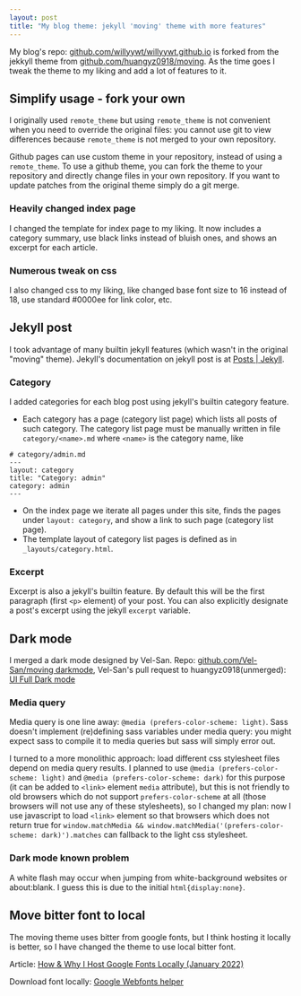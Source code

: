 ```yaml
---
layout: post
title: "My blog theme: jekyll 'moving' theme with more features"
---
```

My blog's repo: [github.com/willyywt/willyywt.github.io](https://github.com/willyywt/willyywt.github.io/) is forked from the jekkyll theme from [github.com/huangyz0918/moving](https://github.com/huangyz0918/moving/). As the time goes I tweak the theme to my liking and add a lot of features to it.

## Simplify usage - fork your own
I originally used `remote_theme` but using `remote_theme` is not convenient when you need to override the original files: you cannot use git to view differences because `remote_theme` is not merged to your own repository.

Github pages can use custom theme in your repository, instead of using a `remote_theme`.  To use a github theme, you can fork the theme to your repository and directly change files in your own repository. If you want to update patches from the original theme simply do a git merge.

### Heavily changed index page
I changed the template for index page to my liking. It now includes a category summary, use black links instead of bluish ones, and shows an excerpt for each article.

### Numerous tweak on css
I also changed css to my liking, like changed base font size to 16 instead of 18, use standard #0000ee for link color, etc.

## Jekyll post
I took advantage of many builtin jekyll features (which wasn't in the original "moving" theme). Jekyll's documentation on jekyll post is at [Posts | Jekyll](https://jekyllrb.com/docs/posts/).

### Category
I added categories for each blog post using jekyll's builtin category feature.
* Each category has a page (category list page) which lists all posts of such category. The category list page must be manually written in file `category/<name>.md` where `<name>` is the category name, like
```
# category/admin.md
---
layout: category
title: "Category: admin"
category: admin
---
```
* On the index page we iterate all pages under this site, finds the pages under `layout: category`, and show a link to such page (category list page).
* The template layout of category list pages is defined as in `_layouts/category.html`.

### Excerpt
Excerpt is also a jekyll's builtin feature. By default this will be the first paragraph (first `<p>` element) of your post. You can also explicitly designate a post's excerpt using the jekyll `excerpt` variable.

## Dark mode
I merged a dark mode designed by Vel-San. Repo: [github.com/Vel-San/moving darkmode](https://github.com/Vel-San/moving/tree/dark-mode), Vel-San's pull request to huangyz0918(unmerged): [UI Full Dark mode](https://github.com/huangyz0918/moving/pull/36)

### Media query
Media query is one line away: `@media (prefers-color-scheme: light)`. Sass doesn't implement (re)defining sass variables under media query: you might expect sass to compile it to media queries but sass will simply error out.

I turned to a more monolithic approach: load different css stylesheet files depend on media query results. I planned to use `@media (prefers-color-scheme: light)` and `@media (prefers-color-scheme: dark)` for this purpose (it can be added to `<link>` element `media` attribute), but this is not friendly to old browsers which do not support `prefers-color-scheme` at all (those browsers will not use any of these stylesheets), so I changed my plan: now I use javascript to load `<link>` element so that browsers which does not return true for `window.matchMedia && window.matchMedia('(prefers-color-scheme: dark)').matches` can fallback to the light css stylesheet.

### Dark mode known problem
A white flash may occur when jumping from white-background websites or about:blank. I guess this is due to the initial `html{display:none}`.

## Move bitter font to local
The moving theme uses bitter from google fonts, but I think hosting it locally is better, so I have changed the theme to use local bitter font.

Article: [How & Why I Host Google Fonts Locally (January 2022)](https://www.wpmediamastery.com/host-google-fonts-locally/)

Download font locally: [Google Webfonts helper](https://google-webfonts-helper.herokuapp.com/fonts)
